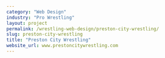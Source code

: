 ```yaml
---
category: "Web Design"
industry: "Pro Wrestling"
layout: project
permalink: /wrestling-web-design/preston-city-wrestling/
slug: preston-city-wrestling
title: "Preston City Wrestling"
website_url: www.prestoncitywrestling.com
---
```

